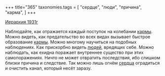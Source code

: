 +++
title="365"
taxonomies.tags = [
 "сердце",
 "люди",
 "причина",
 "карма",
]
+++

[Иерархия 1931г](/agni/1931)

Наблюдайте, как отражается каждый поступок на колебании [кармы](/tags/карма). Можно видеть, как предательство во всех видах вызывает быстрое образование [кармы](/tags/карма). Можно многому научиться на подобных наблюдениях. Как прискорбно видеть [людей](/tags/люди), вредящих себе. Можно наблюдать, как ехидна поражает внутреннее существо при этих самопоражениях. Ничто не может отвратить последствия, ибо слишком близки причина и следствие. Так можно лишь огнём [сердца](/tags/сердце) оградиться и очистить канал, который несёт заразу.   

